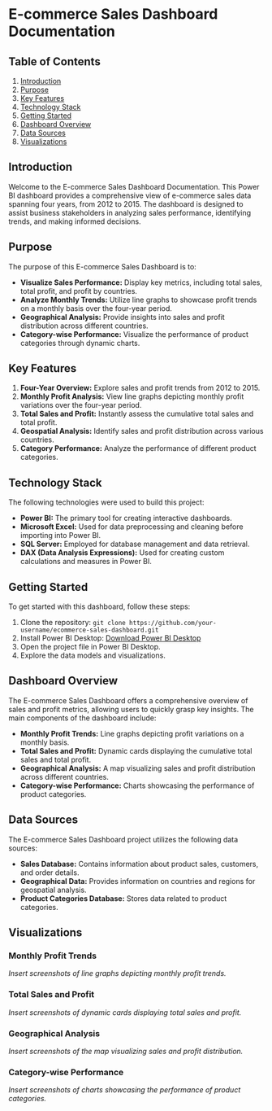 
# E-commerce Sales Dashboard Documentation

## Table of Contents

1. [Introduction](#introduction)
2. [Purpose](#purpose)
3. [Key Features](#key-features)
4. [Technology Stack](#technology-stack)
5. [Getting Started](#getting-started)
6. [Dashboard Overview](#dashboard-overview)
7. [Data Sources](#data-sources)
8. [Visualizations](#visualizations)


## Introduction

Welcome to the E-commerce Sales Dashboard Documentation. This Power BI dashboard provides a comprehensive view of e-commerce sales data spanning four years, from 2012 to 2015. The dashboard is designed to assist business stakeholders in analyzing sales performance, identifying trends, and making informed decisions.

## Purpose

The purpose of this E-commerce Sales Dashboard is to:

- **Visualize Sales Performance:** Display key metrics, including total sales, total profit, and profit by countries.
- **Analyze Monthly Trends:** Utilize line graphs to showcase profit trends on a monthly basis over the four-year period.
- **Geographical Analysis:** Provide insights into sales and profit distribution across different countries.
- **Category-wise Performance:** Visualize the performance of product categories through dynamic charts.

## Key Features

1. **Four-Year Overview:** Explore sales and profit trends from 2012 to 2015.
2. **Monthly Profit Analysis:** View line graphs depicting monthly profit variations over the four-year period.
3. **Total Sales and Profit:** Instantly assess the cumulative total sales and total profit.
4. **Geospatial Analysis:** Identify sales and profit distribution across various countries.
5. **Category Performance:** Analyze the performance of different product categories.

## Technology Stack

The following technologies were used to build this project:

- **Power BI:** The primary tool for creating interactive dashboards.
- **Microsoft Excel:** Used for data preprocessing and cleaning before importing into Power BI.
- **SQL Server:** Employed for database management and data retrieval.
- **DAX (Data Analysis Expressions):** Used for creating custom calculations and measures in Power BI.

## Getting Started

To get started with this dashboard, follow these steps:

1. Clone the repository: `git clone https://github.com/your-username/ecommerce-sales-dashboard.git`
2. Install Power BI Desktop: [Download Power BI Desktop](https://powerbi.microsoft.com/en-us/desktop/)
3. Open the project file in Power BI Desktop.
4. Explore the data models and visualizations.

## Dashboard Overview

The E-commerce Sales Dashboard offers a comprehensive overview of sales and profit metrics, allowing users to quickly grasp key insights. The main components of the dashboard include:

- **Monthly Profit Trends:** Line graphs depicting profit variations on a monthly basis.
- **Total Sales and Profit:** Dynamic cards displaying the cumulative total sales and total profit.
- **Geographical Analysis:** A map visualizing sales and profit distribution across different countries.
- **Category-wise Performance:** Charts showcasing the performance of product categories.

## Data Sources

The E-commerce Sales Dashboard project utilizes the following data sources:

- **Sales Database:** Contains information about product sales, customers, and order details.
- **Geographical Data:** Provides information on countries and regions for geospatial analysis.
- **Product Categories Database:** Stores data related to product categories.

## Visualizations

### Monthly Profit Trends

_Insert screenshots of line graphs depicting monthly profit trends._

### Total Sales and Profit

_Insert screenshots of dynamic cards displaying total sales and profit._

### Geographical Analysis

_Insert screenshots of the map visualizing sales and profit distribution._

### Category-wise Performance

_Insert screenshots of charts showcasing the performance of product categories._
